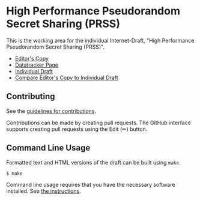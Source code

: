 # High Performance Pseudorandom Secret Sharing (PRSS)

This is the working area for the individual Internet-Draft, "High Performance Pseudorandom Secret Sharing (PRSS)".

* [Editor's Copy](https://private-attribution.github.io/i-d/#go.draft-thomson-ppm-prss.html)
* [Datatracker Page](https://datatracker.ietf.org/doc/draft-thomson-ppm-prss)
* [Individual Draft](https://datatracker.ietf.org/doc/html/draft-thomson-ppm-prss)
* [Compare Editor's Copy to Individual Draft](https://private-attribution.github.io/i-d/#go.draft-thomson-ppm-prss.diff)


## Contributing

See the
[guidelines for contributions](https://github.com/private-attribution/i-d/blob/main/CONTRIBUTING.md).

Contributions can be made by creating pull requests.
The GitHub interface supports creating pull requests using the Edit (✏) button.


## Command Line Usage

Formatted text and HTML versions of the draft can be built using `make`.

```sh
$ make
```

Command line usage requires that you have the necessary software installed.  See
[the instructions](https://github.com/martinthomson/i-d-template/blob/main/doc/SETUP.md).

